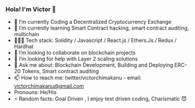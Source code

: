 ### Hola! I'm Victor 👋

- 🔭 I’m currently Coding a Decentralized Cryptocurrency Exchange
- 🌱 I’m currently learning Smart Contract hacking, smart contract auditing, multichain
- 👨🏾‍💻 Tech stack: Solidity / Javascript / React.js / Ethers.Js / Redux / Hardhat
- 🤝 I’m looking to collaborate on blockchain projects
- 🤔 I’m looking for help with Layer 2 scaling solutions 
- 💬 Ask me about: Blockchain Development, Building and Deploying ERC-20 Tokens, Smart contract auditing 
- 📫 How to reach me: twitter/victorchimakanu -  email: victorchimakanu@gmail.com 
- Pronouns: He/His 
- ⚡ Random facts: Goal Driven , I enjoy test driven coding, Charismatic 😈

